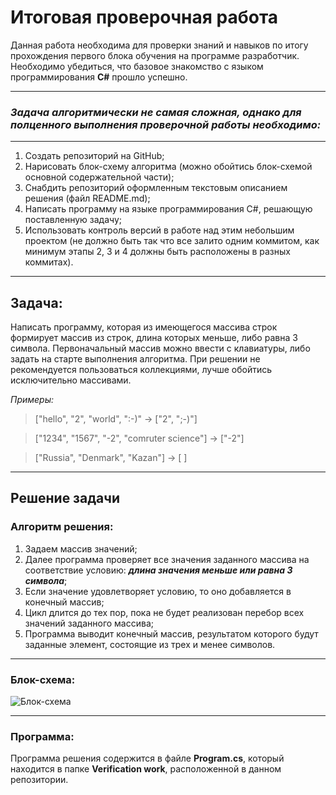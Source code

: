 # Итоговая проверочная работа

Данная работа необходима для проверки знаний и навыков по итогу прохождения первого блока обучения
на программе разработчик. Необходимо убедиться, что базовое знакомство с языком программирования __С#__ прошло успешно.
___
### *Задача алгоритмически не самая сложная, однако для полценного выполнения проверочной работы необходимо:*
___
1. Создать репозиторий на GitHub;
2. Нарисовать блок-схему алгоритма (можно обойтись блок-схемой основной содержательной части);
3. Снабдить репозиторий оформленным текстовым описанием решения (файл README.md);
4. Написать программу на языке программирования C#, решающую поставленную задачу;
5. Использовать контроль версий в работе над этим небольшим проектом (не должно быть так что все залито одним коммитом, как минимум этапы 2, 3 и 4 должны быть расположены в разных коммитах).
___
## **Задача:**
Написать программу, которая из имеющегося массива строк формирует массив из строк, длина которых меньше, либо равна 3 символа. Первоначальный массив можно ввести с клавиатуры, либо задать на старте
выполнения алгоритма. При решении не рекомендуется пользоваться коллекциями, лучше обойтись исключительно массивами.

*Примеры:*

>["hello", "2", "world", ":-)" -> ["2", ";-)"]

> ["1234", "1567", "-2", "comruter science"] -> ["-2"]

> ["Russia", "Denmark", "Kazan"] -> [  ]
___

## **Решение задачи**
### **Алгоритм решения:**
1. Задаем массив значений;
2. Далее программа проверяет все значения заданного массива на соответствие условию: ***длина значения меньше или равна 3 символа***;
3. Если значение удовлетворяет условию, то оно добавляется в конечный массив;
4. Цикл длится до тех пор, пока не будет реализован перебор всех значений заданного массива;
5. Программа выводит конечный массив, результатом которого будут заданные элемент, состоящие из трех и менее символов.
___
### **Блок-схема:**
![Блок-схема](/Verification%20work/solution%20algorithm.drawio.png)
___
### **Программа:**
Программа решения содержится в файле **Program.cs**, который находится в папке **Verification work**, расположенной в данном репозитории.
